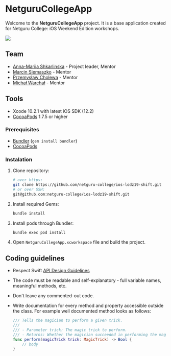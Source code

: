 # NetguruCollegeApp

Welcome to the **NetguruCollegeApp** project. It is a base application created for Netguru College: iOS Weekend Edition workshops.

![](https://user-images.githubusercontent.com/18245585/63163668-5e9abc00-c026-11e9-87ad-3c5a761ca23b.png)

## Team

* [Anna-Mariia Shkarlinska](mailto:anna-mariia.shkarlinska@netguru.com) - Project leader, Mentor
* [Marcin Siemaszko](mailto:marcin.siemaszko@netguru.com) - Mentor
* [Przemysław Cholewa](mailto:przemyslaw.cholewa@netguru.com) - Mentor
* [Michał Warchał](mailto:michal.warchal@netguru.com) - Mentor

## Tools 

- Xcode 10.2.1 with latest iOS SDK (12.2)
- [CocoaPods](https://github.com/CocoaPods/CocoaPods) 1.7.5 or higher

### Prerequisites

- [Bundler](http://bundler.io) (`gem install bundler`)
- [CocoaPods](https://cocoapods.org)

### Instalation

1. Clone repository:

	```bash
	# over https:
	git clone https://github.com/netguru-college/ios-lodz19-shift.git
	# or over SSH:
	git@github.com:netguru-college/ios-lodz19-shift.git
	```

2. Install required Gems:

	```bash
	bundle install
	```

3. Install pods through Bundler:

	```bash
	bundle exec pod install
	```

4. Open `NetguruCollegeApp.xcworkspace` file and build the project.


## Coding guidelines

- Respect Swift [API Design Guidelines](https://swift.org/documentation/api-design-guidelines/)
- The code must be readable and self-explanatory - full variable names, meaningful methods, etc.
- Don't leave any commented-out code.
- Write documentation for every method and property accessible outside the class. For example well documented method looks as follows:

	```swift
	/// Tells the magician to perform a given trick.
	///
	/// - Parameter trick: The magic trick to perform.
	/// - Returns: Whether the magician succeeded in performing the magic trick.
	func perform(magicTrick trick: MagicTrick) -> Bool {
		// body
	}
	```
